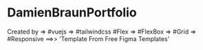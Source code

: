 # DamienBraunPortfolio
Created by => #vuejs => #tailwindcss
#Flex => #FlexBox => #Grid => #Responsive
==>> 'Template From Free Figma Templates'
